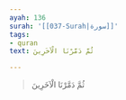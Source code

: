 ```yaml
---
ayah: 136
surah: '[[037-Surah|سورة]]'
tags:
- quran
text: ثُمَّ دَمَّرْنَا الْآخَرِينَ

---
```

> ثُمَّ دَمَّرْنَا الْآخَرِينَ
